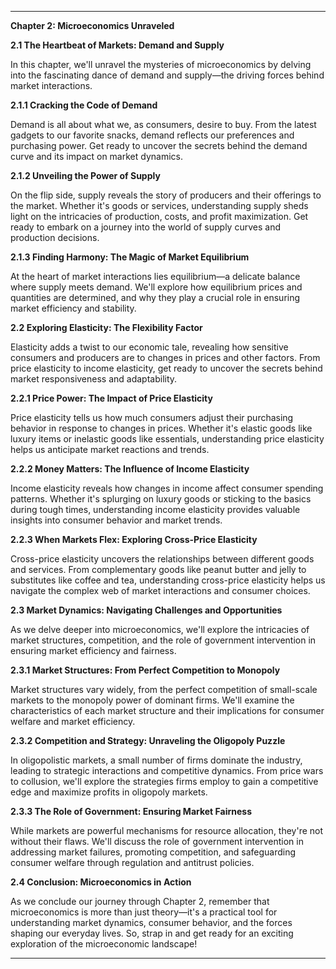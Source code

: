
---

**Chapter 2: Microeconomics Unraveled**

**2.1 The Heartbeat of Markets: Demand and Supply**

In this chapter, we'll unravel the mysteries of microeconomics by delving into the fascinating dance of demand and supply—the driving forces behind market interactions.

**2.1.1 Cracking the Code of Demand**

Demand is all about what we, as consumers, desire to buy. From the latest gadgets to our favorite snacks, demand reflects our preferences and purchasing power. Get ready to uncover the secrets behind the demand curve and its impact on market dynamics.

**2.1.2 Unveiling the Power of Supply**

On the flip side, supply reveals the story of producers and their offerings to the market. Whether it's goods or services, understanding supply sheds light on the intricacies of production, costs, and profit maximization. Get ready to embark on a journey into the world of supply curves and production decisions.

**2.1.3 Finding Harmony: The Magic of Market Equilibrium**

At the heart of market interactions lies equilibrium—a delicate balance where supply meets demand. We'll explore how equilibrium prices and quantities are determined, and why they play a crucial role in ensuring market efficiency and stability.

**2.2 Exploring Elasticity: The Flexibility Factor**

Elasticity adds a twist to our economic tale, revealing how sensitive consumers and producers are to changes in prices and other factors. From price elasticity to income elasticity, get ready to uncover the secrets behind market responsiveness and adaptability.

**2.2.1 Price Power: The Impact of Price Elasticity**

Price elasticity tells us how much consumers adjust their purchasing behavior in response to changes in prices. Whether it's elastic goods like luxury items or inelastic goods like essentials, understanding price elasticity helps us anticipate market reactions and trends.

**2.2.2 Money Matters: The Influence of Income Elasticity**

Income elasticity reveals how changes in income affect consumer spending patterns. Whether it's splurging on luxury goods or sticking to the basics during tough times, understanding income elasticity provides valuable insights into consumer behavior and market trends.

**2.2.3 When Markets Flex: Exploring Cross-Price Elasticity**

Cross-price elasticity uncovers the relationships between different goods and services. From complementary goods like peanut butter and jelly to substitutes like coffee and tea, understanding cross-price elasticity helps us navigate the complex web of market interactions and consumer choices.

**2.3 Market Dynamics: Navigating Challenges and Opportunities**

As we delve deeper into microeconomics, we'll explore the intricacies of market structures, competition, and the role of government intervention in ensuring market efficiency and fairness.

**2.3.1 Market Structures: From Perfect Competition to Monopoly**

Market structures vary widely, from the perfect competition of small-scale markets to the monopoly power of dominant firms. We'll examine the characteristics of each market structure and their implications for consumer welfare and market efficiency.

**2.3.2 Competition and Strategy: Unraveling the Oligopoly Puzzle**

In oligopolistic markets, a small number of firms dominate the industry, leading to strategic interactions and competitive dynamics. From price wars to collusion, we'll explore the strategies firms employ to gain a competitive edge and maximize profits in oligopoly markets.

**2.3.3 The Role of Government: Ensuring Market Fairness**

While markets are powerful mechanisms for resource allocation, they're not without their flaws. We'll discuss the role of government intervention in addressing market failures, promoting competition, and safeguarding consumer welfare through regulation and antitrust policies.

**2.4 Conclusion: Microeconomics in Action**

As we conclude our journey through Chapter 2, remember that microeconomics is more than just theory—it's a practical tool for understanding market dynamics, consumer behavior, and the forces shaping our everyday lives. So, strap in and get ready for an exciting exploration of the microeconomic landscape!

---
